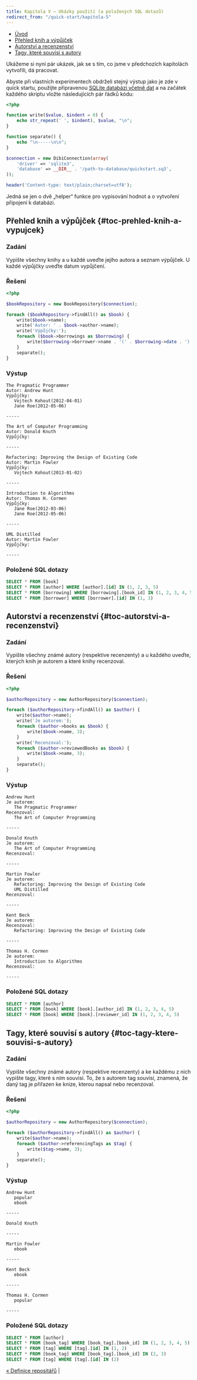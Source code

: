```yaml
---
title: Kapitola V – Ukázky použití (a položených SQL dotazů)
redirect_from: "/quick-start/kapitola-5"
---
```


* [Úvod](#page-title)
* [Přehled knih a výpůjček](#toc-prehled-knih-a-vypujcek)
* [Autorství a recenzenství](#toc-autorstvi-a-recenzenstvi)
* [Tagy, které souvisí s autory](#toc-tagy-ktere-souvisi-s-autory)


Ukážeme si nyní pár ukázek, jak se s tím, co jsme v předchozích kapitolách vytvořili, dá pracovat.

Abyste při vlastních experimentech obdrželi stejný výstup jako je zde v quick startu, použijte připravenou [SQLite databázi včetně dat](/cs/quick-start/kapitola-2/) a na začátek každého skriptu vložte následujících pár řádků kódu:

``` php
<?php

function write($value, $indent = 0) {
	echo str_repeat(' ', $indent), $value, "\n";
}

function separate() {
	echo "\n-----\n\n";
}

$connection = new DibiConnection(array(
	'driver' => 'sqlite3',
	'database' => __DIR__ . '/path-to-database/quickstart.sq3',
));

header('Content-type: text/plain;charset=utf8');
```

Jedná se jen o dvě „helper“ funkce pro vypisování hodnot a o vytvoření připojení k databázi.


## Přehled knih a výpůjček {#toc-prehled-knih-a-vypujcek}

### Zadání

Vypište všechny knihy a u každé uveďte jejího autora a seznam výpůjček. U každé výpůjčky uveďte datum vypůjčení.


### Řešení

``` php
<?php

$bookRepository = new BookRepository($connection);

foreach ($bookRepository->findAll() as $book) {
	write($book->name);
	write('Autor: ' . $book->author->name);
	write('Výpůjčky:');
	foreach ($book->borrowings as $borrowing) {
		write($borrowing->borrower->name . '(' . $borrowing->date . ')', 3);
	}
	separate();
}
```


### Výstup

```
The Pragmatic Programmer
Autor: Andrew Hunt
Výpůjčky:
   Vojtech Kohout(2012-04-01)
   Jane Roe(2012-05-06)

-----

The Art of Computer Programming
Autor: Donald Knuth
Výpůjčky:

-----

Refactoring: Improving the Design of Existing Code
Autor: Martin Fowler
Výpůjčky:
   Vojtech Kohout(2013-01-02)

-----

Introduction to Algorithms
Autor: Thomas H. Cormen
Výpůjčky:
   Jane Roe(2012-03-06)
   Jane Roe(2012-05-06)

-----

UML Distilled
Autor: Martin Fowler
Výpůjčky:

-----
```


### Položené SQL dotazy

``` sql
SELECT * FROM [book]
SELECT * FROM [author] WHERE [author].[id] IN (1, 2, 3, 5)
SELECT * FROM [borrowing] WHERE [borrowing].[book_id] IN (1, 2, 3, 4, 5)
SELECT * FROM [borrower] WHERE [borrower].[id] IN (1, 3)
```


## Autorství a recenzenství {#toc-autorstvi-a-recenzenstvi}

### Zadání

Vypište všechny známé autory (respektive recenzenty) a u každého uveďte, kterých knih je autorem a které knihy recenzoval.


### Řešení

``` php
<?php

$authorRepository = new AuthorRepository($connection);

foreach ($authorRepository->findAll() as $author) {
	write($author->name);
	write('Je autorem:');
	foreach ($author->books as $book) {
		write($book->name, 3);
	}
	write('Recenzoval:');
	foreach ($author->reviewedBooks as $book) {
		write($book->name, 3);
	}
	separate();
}
```


### Výstup

```
Andrew Hunt
Je autorem:
   The Pragmatic Programmer
Recenzoval:
   The Art of Computer Programming

-----

Donald Knuth
Je autorem:
   The Art of Computer Programming
Recenzoval:

-----

Martin Fowler
Je autorem:
   Refactoring: Improving the Design of Existing Code
   UML Distilled
Recenzoval:

-----

Kent Beck
Je autorem:
Recenzoval:
   Refactoring: Improving the Design of Existing Code

-----

Thomas H. Cormen
Je autorem:
   Introduction to Algorithms
Recenzoval:

-----
```


### Položené SQL dotazy

``` sql
SELECT * FROM [author]
SELECT * FROM [book] WHERE [book].[author_id] IN (1, 2, 3, 4, 5)
SELECT * FROM [book] WHERE [book].[reviewer_id] IN (1, 2, 3, 4, 5)
```


## Tagy, které souvisí s autory {#toc-tagy-ktere-souvisi-s-autory}

### Zadání

Vypište všechny známé autory (respektive recenzenty) a ke každému z nich vypište tagy, které s ním souvisí. To, že s autorem tag souvisí, znamená, že daný tag je přiřazen ke knize, kterou napsal nebo recenzoval.


### Řešení

``` php
<?php

$authorRepository = new AuthorRepository($connection);

foreach ($authorRepository->findAll() as $author) {
	write($author->name);
	foreach ($author->referencingTags as $tag) {
		write($tag->name, 3);
	}
	separate();
}
```


### Výstup

```
Andrew Hunt
   popular
   ebook

-----

Donald Knuth

-----

Martin Fowler
   ebook

-----

Kent Beck
   ebook

-----

Thomas H. Cormen
   popular

-----
```


### Položené SQL dotazy

``` sql
SELECT * FROM [author]
SELECT * FROM [book_tag] WHERE [book_tag].[book_id] IN (1, 2, 3, 4, 5)
SELECT * FROM [tag] WHERE [tag].[id] IN (1, 2)
SELECT * FROM [book_tag] WHERE [book_tag].[book_id] IN (2, 3)
SELECT * FROM [tag] WHERE [tag].[id] IN (2)
```


[« Definice repositářů](/cs/quick-start/kapitola-4/) |
